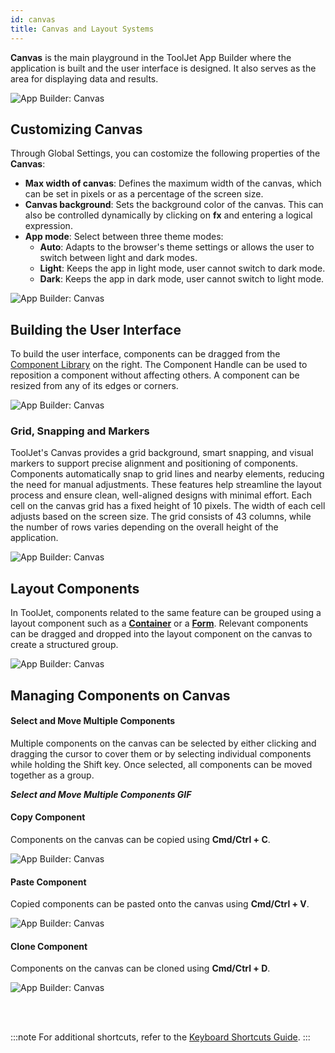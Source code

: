 ```yaml
---
id: canvas
title: Canvas and Layout Systems
---
```


**Canvas** is the main playground in the ToolJet App Builder where the application is built and the user interface is designed. It also serves as the area for displaying data and results.

<img className="screenshot-full img-full" src="/img/app-builder/canvas/canvas.png" alt="App Builder: Canvas"/>

## Customizing Canvas

Through Global Settings, you can costomize the following properties of the **Canvas**:

- **Max width of canvas**: Defines the maximum width of the canvas, which can be set in pixels or as a percentage of the screen size.
- **Canvas background**: Sets the background color of the canvas. This can also be controlled dynamically by clicking on **fx** and entering a logical expression.
- **App mode**:  Select between three theme modes:
    - **Auto**: Adapts to the browser's theme settings or allows the user to switch between light and dark modes.
    - **Light**: Keeps the app in light mode, user cannot switch to dark mode.
    - **Dark**: Keeps the app in dark mode, user cannot switch to light mode.

<img className="screenshot-full img-s" src="/img/app-builder/canvas/global-settings.png" alt="App Builder: Canvas"/>

## Building the User Interface

To build the user interface, components can be dragged from the [Component Library](#) on the right. The Component Handle can be used to reposition a component without affecting others. A component can be resized from any of its edges or corners.

<img className="screenshot-full img-full" src="/img/app-builder/canvas/drag.gif" alt="App Builder: Canvas"/>

### Grid, Snapping and Markers

ToolJet's Canvas provides a grid background, smart snapping, and visual markers to support precise alignment and positioning of components. Components automatically snap to grid lines and nearby elements, reducing the need for manual adjustments. These features help streamline the layout process and ensure clean, well-aligned designs with minimal effort. Each cell on the canvas grid has a fixed height of 10 pixels. The width of each cell adjusts based on the screen size. The grid consists of 43 columns, while the number of rows varies depending on the overall height of the application.

<img className="screenshot-full img-full" src="/img/app-builder/canvas/snap.png" alt="App Builder: Canvas"/>

## Layout Components

In ToolJet, components related to the same feature can be grouped using a layout component such as a **[Container](#)** or a **[Form](#)**. Relevant components can be dragged and dropped into the layout component on the canvas to create a structured group.

<img className="screenshot-full img-full" src="/img/app-builder/canvas/form.png" alt="App Builder: Canvas"/>

## Managing Components on Canvas

#### Select and Move Multiple Components

Multiple components on the canvas can be selected by either clicking and dragging the cursor to cover them or by selecting individual components while holding the Shift key. Once selected, all components can be moved together as a group.

***Select and Move Multiple Components GIF***

#### Copy Component

Components on the canvas can be copied using **Cmd/Ctrl + C**.

<img className="screenshot-full img-full" src="/img/app-builder/canvas/copy.png" alt="App Builder: Canvas"/>

#### Paste Component

Copied components can be pasted onto the canvas using **Cmd/Ctrl + V**.

<img className="screenshot-full img-full" src="/img/app-builder/canvas/paste.png" alt="App Builder: Canvas"/>

#### Clone Component

Components on the canvas can be cloned using **Cmd/Ctrl + D**.

<img className="screenshot-full img-full" src="/img/app-builder/canvas/clone.png" alt="App Builder: Canvas"/>

<br/><br/>

:::note
For additional shortcuts, refer to the [Keyboard Shortcuts Guide](/docs/tutorial/keyboard-shortcuts).
:::
